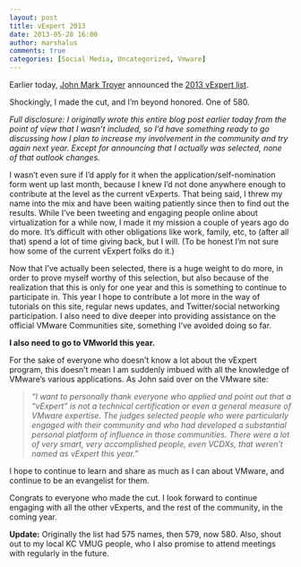 ```yaml
---
layout: post
title: vExpert 2013
date: 2013-05-28 16:00
author: marshalus
comments: true
categories: [Social Media, Uncategorized, Vmware]
---
```



Earlier today, [John Mark Troyer](https://twitter.com/jtroyer) announced the [2013 vExpert list](http://blogs.vmware.com/vmtn/2013/05/vexpert-2013-awardees-announced.html).

Shockingly, I made the cut, and I’m beyond honored. One of 580.

_Full disclosure: I originally wrote this entire blog post earlier today from the point of view that I wasn’t included, so I’d have something ready to go discussing how I plan to increase my involvement in the community and try again next year. Except for announcing that I actually was selected, none of that outlook changes._

I wasn’t even sure if I’d apply for it when the application/self-nomination form went up last month, because I knew I’d not done anywhere enough to contribute at the level as the current vExperts. That being said, I threw my name into the mix and have been waiting patiently since then to find out the results. While I’ve been tweeting and engaging people online about virtualization for a while now, I made it my mission a couple of years ago do do more. It’s difficult with other obligations like work, family, etc, to (after all that) spend a lot of time giving back, but I will. (To be honest I’m not sure how some of the current vExpert folks do it.)

Now that I’ve actually been selected, there is a huge weight to do more, in order to prove myself worthy of this selection, but also because of the realization that this is only for one year and this is something to continue to participate in. This year I hope to contribute a lot more in the way of tutorials on this site, regular news updates, and Twitter/social networking participation. I also need to dive deeper into providing assistance on the official VMware Communities site, something I’ve avoided doing so far.

**I also need to go to VMworld this year.**

For the sake of everyone who doesn’t know a lot about the vExpert program, this doesn’t mean I am suddenly imbued with all the knowledge of VMware’s various applications. As John said over on the VMware site:

> _“I want to personally thank everyone who applied and point out that a “vExpert” is not a technical certification or even a general measure of VMware expertise. The judges selected people who were particularly engaged with their community and who had developed a substantial personal platform of influence in those communities. There were a lot of very smart, very accomplished people, even VCDXs, that weren’t named as vExpert this year.”_

I hope to continue to learn and share as much as I can about VMware, and continue to be an evangelist for them.

Congrats to everyone who made the cut. I look forward to continue engaging with all the other vExperts, and the rest of the community, in the coming year.

**Update:** Originally the list had 575 names, then 579, now 580\. Also, shout out to my local KC VMUG people, who I also promise to attend meetings with regularly in the future.

